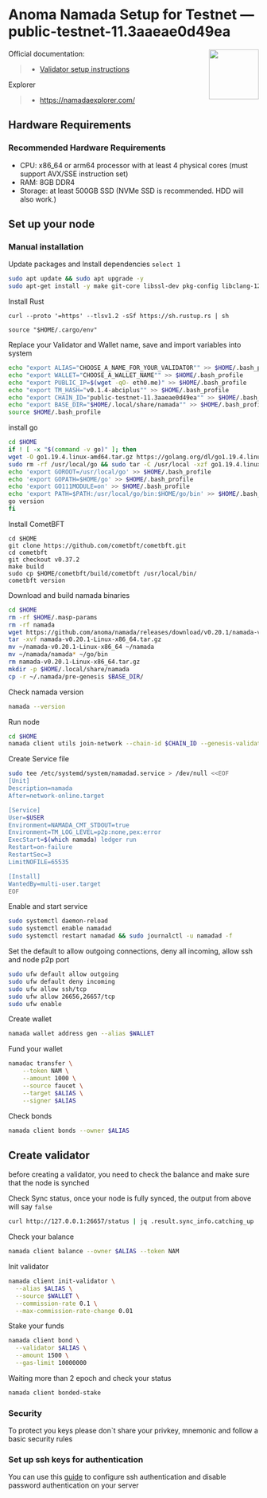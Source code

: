 <div>
<h1 align="left" style="display: flex;"> Anoma Namada Setup for Testnet — public-testnet-11.3aaeae0d49ea</h1>
<img src="https://avatars.githubusercontent.com/u/87261362?s=200&v=4"  style="float: right;" width="100" height="100"></img>
</div>

Official documentation:
>- [Validator setup instructions](https://docs.namada.net/testnets/environment-setup.html)

Explorer
>- https://namadaexplorer.com/

## Hardware Requirements
### Recommended Hardware Requirements 
 - CPU: x86_64 or arm64 processor with at least 4 physical cores (must support AVX/SSE instruction set)
 - RAM: 8GB DDR4
 - Storage: at least 500GB SSD (NVMe SSD is recommended. HDD will also work.)

## Set up your node
### Manual installation

Update packages and Install dependencies `select 1`

~~~bash
sudo apt update && sudo apt upgrade -y
sudo apt-get install -y make git-core libssl-dev pkg-config libclang-12-dev build-essential protobuf-compiler
~~~

Install Rust
~~~
curl --proto '=https' --tlsv1.2 -sSf https://sh.rustup.rs | sh
~~~
~~~
source "$HOME/.cargo/env"
~~~

Replace your Validator and Wallet name, save and import variables into system

~~~bash
echo "export ALIAS="CHOOSE_A_NAME_FOR_YOUR_VALIDATOR"" >> $HOME/.bash_profile
echo "export WALLET="CHOOSE_A_WALLET_NAME"" >> $HOME/.bash_profile
echo "export PUBLIC_IP=$(wget -qO- eth0.me)" >> $HOME/.bash_profile
echo "export TM_HASH="v0.1.4-abciplus"" >> $HOME/.bash_profile
echo "export CHAIN_ID="public-testnet-11.3aaeae0d49ea"" >> $HOME/.bash_profile
echo "export BASE_DIR="$HOME/.local/share/namada"" >> $HOME/.bash_profile
source $HOME/.bash_profile
~~~

install go

~~~bash
cd $HOME
if ! [ -x "$(command -v go)" ]; then
wget -O go1.19.4.linux-amd64.tar.gz https://golang.org/dl/go1.19.4.linux-amd64.tar.gz
sudo rm -rf /usr/local/go && sudo tar -C /usr/local -xzf go1.19.4.linux-amd64.tar.gz && sudo rm go1.19.4.linux-amd64.tar.gz
echo 'export GOROOT=/usr/local/go' >> $HOME/.bash_profile
echo 'export GOPATH=$HOME/go' >> $HOME/.bash_profile
echo 'export GO111MODULE=on' >> $HOME/.bash_profile
echo 'export PATH=$PATH:/usr/local/go/bin:$HOME/go/bin' >> $HOME/.bash_profile && . $HOME/.bash_profile
go version
fi
~~~

Install CometBFT

~~~
cd $HOME
git clone https://github.com/cometbft/cometbft.git
cd cometbft
git checkout v0.37.2
make build
sudo cp $HOME/cometbft/build/cometbft /usr/local/bin/
cometbft version
~~~

Download and build namada binaries

~~~bash
cd $HOME
rm -rf $HOME/.masp-params
rm -rf namada
wget https://github.com/anoma/namada/releases/download/v0.20.1/namada-v0.20.1-Linux-x86_64.tar.gz
tar -xvf namada-v0.20.1-Linux-x86_64.tar.gz
mv ~/namada-v0.20.1-Linux-x86_64 ~/namada
mv ~/namada/namada* ~/go/bin
rm namada-v0.20.1-Linux-x86_64.tar.gz
mkdir -p $HOME/.local/share/namada
cp -r ~/.namada/pre-genesis $BASE_DIR/
~~~

Check namada version

~~~bash
namada --version
~~~

Run node

~~~bash
cd $HOME
namada client utils join-network --chain-id $CHAIN_ID --genesis-validator $ALIAS
~~~

Create Service file

~~~bash
sudo tee /etc/systemd/system/namadad.service > /dev/null <<EOF
[Unit]
Description=namada
After=network-online.target

[Service]
User=$USER
Environment=NAMADA_CMT_STDOUT=true
Environment=TM_LOG_LEVEL=p2p:none,pex:error
ExecStart=$(which namada) ledger run
Restart=on-failure
RestartSec=3
LimitNOFILE=65535

[Install]
WantedBy=multi-user.target
EOF
~~~

Enable and start service

~~~bash
sudo systemctl daemon-reload
sudo systemctl enable namadad
sudo systemctl restart namadad && sudo journalctl -u namadad -f
~~~

Set the default to allow outgoing connections, deny all incoming, allow ssh and node p2p port

~~~bash
sudo ufw default allow outgoing 
sudo ufw default deny incoming 
sudo ufw allow ssh/tcp 
sudo ufw allow 26656,26657/tcp
sudo ufw enable
~~~

Create wallet

~~~bash
namada wallet address gen --alias $WALLET
~~~


Fund your wallet 

~~~bash
namadac transfer \
    --token NAM \
    --amount 1000 \
    --source faucet \
    --target $ALIAS \
    --signer $ALIAS
~~~

Check bonds 

~~~bash
namada client bonds --owner $ALIAS
~~~

## Create validator

before creating a validator, you need to check the balance and make sure that the node is synched

Check Sync status, once your node is fully synced, the output from above will say `false`

~~~bash
curl http://127.0.0.1:26657/status | jq .result.sync_info.catching_up
~~~

Check your balance

~~~bash
namada client balance --owner $ALIAS --token NAM
~~~

Init validator

~~~bash
namada client init-validator \
  --alias $ALIAS \
  --source $WALLET \
  --commission-rate 0.1 \
  --max-commission-rate-change 0.01
~~~
  
Stake your funds

~~~bash
namada client bond \
  --validator $ALIAS \
  --amount 1500 \
  --gas-limit 10000000
  ~~~
  
Waiting more than 2 epoch and check your status

~~~bash
namada client bonded-stake
~~~
  
### Security
To protect you keys please don`t share your privkey, mnemonic and follow a basic security rules

### Set up ssh keys for authentication
You can use this [guide](https://www.digitalocean.com/community/tutorials/how-to-set-up-ssh-keys-on-ubuntu-20-04) to configure ssh authentication and disable password authentication on your server
